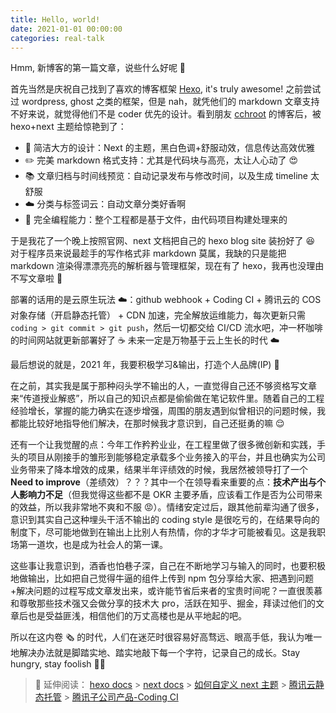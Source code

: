 ```yaml
---
title: Hello, world!
date: 2021-01-01 00:00:00
categories: real-talk
---
```


Hmm, 新博客的第一篇文章，说些什么好呢 🧐

首先当然是庆祝自己找到了喜欢的博客框架 [Hexo](https://hexo.io/), it's truly awesome! 之前尝试过 wordpress, ghost 之类的框架，但是 nah，就凭他们的 markdown 文章支持不好来说，就觉得他们不是 coder 优先的设计。看到朋友 [cchroot](https://cchroot.github.io/) 的博客后，被 hexo+next 主题给惊艳到了：

- 🎨 简洁大方的设计：Next 的主题，黑白色调+舒服动效，信息传达高效优雅
- ✏️ 完美 markdown 格式支持：尤其是代码块与高亮，太让人心动了 😍
- 📚 文章归档与时间线预览：自动记录发布与修改时间，以及生成 timeline 太舒服
- ☁️ 分类与标签词云：自动文章分类好香啊
- 🤖 完全编程能力：整个工程都是基于文件，由代码项目构建处理来的

于是我花了一个晚上按照官网、next 文档把自己的 hexo blog site 装扮好了 😆 对于程序员来说最趁手的写作格式非 markdown 莫属，我缺的只是能把 markdown 渲染得漂漂亮亮的解析器与管理框架，现在有了 hexo，我再也没理由不写文章啦 🐶

部署的话用的是云原生玩法 ☁️：github webhook + Coding CI + 腾讯云的 COS 对象存储（开启静态托管） + CDN 加速，完全解放运维能力，每次更新只需 `coding > git commit > git push`，然后一切都交给 CI/CD 流水吧，冲一杯咖啡的时间网站就更新部署好了 ☕️ 未来一定是万物基于云上生长的时代 ☁️

最后想说的就是，2021 年，我要积极学习&输出，打造个人品牌(IP) 🤩

在之前，其实我是属于那种闷头学不输出的人，一直觉得自己还不够资格写文章来“传道授业解惑”，所以自己的知识点都是偷偷做在笔记软件里。随着自己的工程经验增长，掌握的能力确实在逐步增强，周围的朋友遇到似曾相识的问题时候，我都能比较好地指导他们解决，在那时候我才意识到，自己还挺勇的嘛 😌

还有一个让我觉醒的点：今年工作矜矜业业，在工程里做了很多微创新和实践，手头的项目从刚接手的雏形到能够稳定承载多个业务接入的平台，并且也确实为公司业务带来了降本增效的成果，结果半年评绩效的时候，我居然被领导打了一个**Need to improve**（差绩效）？？？其中一个在领导看来重要的点：**技术产出与个人影响力不足**（但我觉得这些都不是 OKR 主要矛盾，应该看工作是否为公司带来的效益，所以我非常地不爽和不服 😡）。情绪安定过后，跟其他前辈沟通了很多，意识到其实自己这种埋头干活不输出的 coding style 是很吃亏的，在结果导向的制度下，尽可能地做到在输出上比别人有热情，你的才华才可能被看见。这是我职场第一道坎，也是成为社会人的第一课。

这些事让我意识到，酒香也怕巷子深，自己在不断地学习与输入的同时，也要积极地做输出，比如把自己觉得牛逼的组件上传到 npm 包分享给大家、把遇到问题+解决问题的过程写成文章发出来，或许能节省后来者的宝贵时间呢？一直很羡慕和尊敬那些技术强又会做分享的技术大 pro，活跃在知乎、掘金，拜读过他们的文章后也是受益匪浅，相信他们的万丈高楼也是从平地起的吧。

所以在这内卷 🗞 的时代，人们在迷茫时很容易好高骛远、眼高手低，我认为唯一地解决办法就是脚踏实地、踏实地敲下每一个字符，记录自己的成长。Stay hungry, stay foolish ✍🏻

> 🔖 延伸阅读：
> [hexo docs](https://hexo.io/docs/) > [next docs](https://theme-next.js.org/) > [如何自定义 next 主题](http://shenzekun.cn/hexo%E7%9A%84next%E4%B8%BB%E9%A2%98%E4%B8%AA%E6%80%A7%E5%8C%96%E9%85%8D%E7%BD%AE%E6%95%99%E7%A8%8B.html) > [腾讯云静态托管](https://cloud.tencent.com/document/product/436/14984) > [腾讯子公司产品-Coding CI](https://console.cloud.tencent.com/coding)
